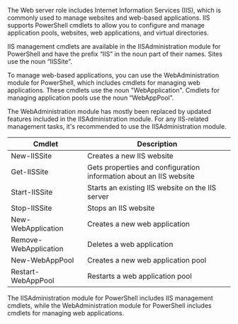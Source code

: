 The Web server role includes Internet Information Services (IIS), which is commonly used to manage websites and web-based applications. IIS supports PowerShell cmdlets to allow you to configure and manage application pools, websites, web applications, and virtual directories.

IIS management cmdlets are available in the IISAdministration module for PowerShell and have the prefix “IIS” in the noun part of their names. Sites use the noun “IISSite”.

To manage web-based applications, you can use the WebAdministration module for PowerShell, which includes cmdlets for managing web applications. These cmdlets use the noun "WebApplication". Cmdlets for managing application pools use the noun “WebAppPool”.

The WebAdministration module has mostly been replaced by updated features included in the IISAdministration module. For any IIS-related management tasks, it's recommended to use the IISAdministration module.

|Cmdlet|	Description|
| --- | --- |
|New-IISSite|	Creates a new IIS website|
|Get-IISSite|	Gets properties and configuration information about an IIS website|
|Start-IISSite|	Starts an existing IIS website on the IIS server|
|Stop-IISSite|	Stops an IIS website|
|New-WebApplication|	Creates a new web application|
|Remove-WebApplication|	Deletes a web application|
|New-WebAppPool|	Creates a new web application pool|
|Restart-WebAppPool|	Restarts a web application pool|


The IISAdministration module for PowerShell includes IIS management cmdlets, while the WebAdministration module for PowerShell includes cmdlets for managing web applications.